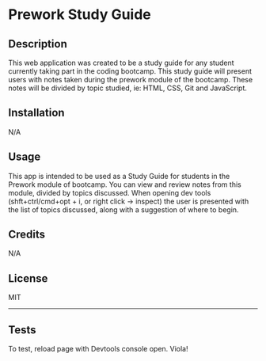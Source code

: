 # Prework Study Guide

## Description

This web application was created to be a study guide for any student currently taking part in the coding bootcamp. This study guide will present users with notes taken during the prework module of the bootcamp. These notes will be divided by topic studied, ie: HTML, CSS, Git and JavaScript.

## Installation

N/A

## Usage

This app is intended to be used as a Study Guide for students in the Prework module of bootcamp. You can view and review notes from this module, divided by topics discussed. When opening dev tools (shft+ctrl/cmd+opt + i, or right click -> inspect) the user is presented with the list of topics discussed, along with a suggestion of where to begin.

## Credits

N/A

## License

MIT

---


## Tests

To test, reload page with Devtools console open.
    Viola!